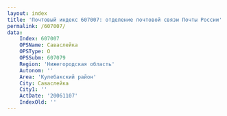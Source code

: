 ```yaml
---
layout: index
title: 'Почтовый индекс 607007: отделение почтовой связи Почты России'
permalink: /607007/
data:
    Index: 607007
    OPSName: Саваслейка
    OPSType: О
    OPSSubm: 607079
    Region: 'Нижегородская область'
    Autonom: ''
    Area: 'Кулебакский район'
    City: Саваслейка
    City1: ''
    ActDate: '20061107'
    IndexOld: ''
---
```

